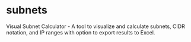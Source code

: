 # subnets
Visual Subnet Calculator - A tool to visualize and calculate subnets, CIDR notation, and IP ranges with option to export results to Excel.
